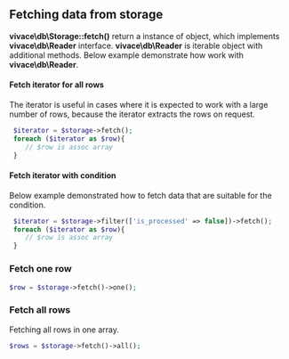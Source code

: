 ## Fetching data from storage


__vivace\db\Storage::fetch()__ return a instance of object, which implements __vivace\db\Reader__ interface.
__vivace\db\Reader__ is iterable object with additional methods.
Below example demonstrate how work with __vivace\db\Reader__.
 
#### Fetch iterator for all rows
The iterator is useful in cases where it is expected to work with a large number of rows, 
because the iterator extracts the rows on request.
```php
 $iterator = $storage->fetch();
 foreach ($iterator as $row){
    // $row is assoc array
 }
```
#### Fetch iterator with condition
Below example demonstrated how to fetch data that are suitable for the condition.
```php
 $iterator = $storage->filter(['is_processed' => false])->fetch();
 foreach ($iterator as $row){
    // $row is assoc array
 }
```

### Fetch one row
```php
$row = $storage->fetch()->one();
```

### Fetch all rows
Fetching all rows in one array.
```php
$rows = $storage->fetch()->all();

```


